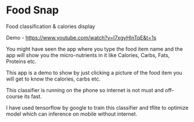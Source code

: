 # Food Snap
Food classification &amp; calories display

Demo - https://www.youtube.com/watch?v=l7xgyHInTqE&t=1s

You might have seen the app where you type the food item name and the app will show you the micro-nutrients in it like Calories, Carbs, Fats, Proteins etc.

This app is a demo to show by just clicking a picture of the food item you will get to know the calories, carbs etc.

This classifier is running on the phone so internet is not must and off-course its fast.

I have used tensorflow by google to train this classifier and tflite to optimize model which can inference on mobile without internet.
